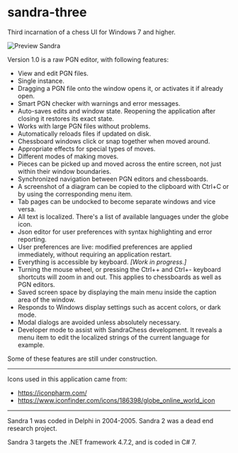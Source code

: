 # sandra-three
Third incarnation of a chess UI for Windows 7 and higher.

![Preview Sandra](https://github.com/PenguinF/sandra-three/tree/master/Doc/preview_sandra_0.9.png)

Version 1.0 is a raw PGN editor, with following features:

* View and edit PGN files.
* Single instance.
* Dragging a PGN file onto the window opens it, or activates it if already open.
* Smart PGN checker with warnings and error messages.
* Auto-saves edits and window state. Reopening the application after closing it restores its exact state.
* Works with large PGN files without problems.
* Automatically reloads files if updated on disk.
* Chessboard windows click or snap together when moved around.
* Appropriate effects for special types of moves.
* Different modes of making moves.
* Pieces can be picked up and moved across the entire screen, not just within their window boundaries.
* Synchronized navigation between PGN editors and chessboards.
* A screenshot of a diagram can be copied to the clipboard with Ctrl+C or by using the corresponding menu item.
* Tab pages can be undocked to become separate windows and vice versa.
* All text is localized. There's a list of available languages under the globe icon.
* Json editor for user preferences with syntax highlighting and error reporting.
* User preferences are live: modified preferences are applied immediately, without requiring an application restart.
* Everything is accessible by keyboard. *[Work in progress.]*
* Turning the mouse wheel, or pressing the Ctrl++ and Ctrl+- keyboard shortcuts will zoom in and out. This applies to chessboards as well as PGN editors.
* Saved screen space by displaying the main menu inside the caption area of the window.
* Responds to Windows display settings such as accent colors, or dark mode.
* Modal dialogs are avoided unless absolutely necessary.
* Developer mode to assist with SandraChess development. It reveals a menu item to edit the localized strings of the current language for example.

Some of these features are still under construction.

***

Icons used in this application came from:

* https://iconpharm.com/
* https://www.iconfinder.com/icons/186398/globe_online_world_icon

***

Sandra 1 was coded in Delphi in 2004-2005.
Sandra 2 was a dead end research project.

Sandra 3 targets the .NET framework 4.7.2, and is coded in C# 7.

